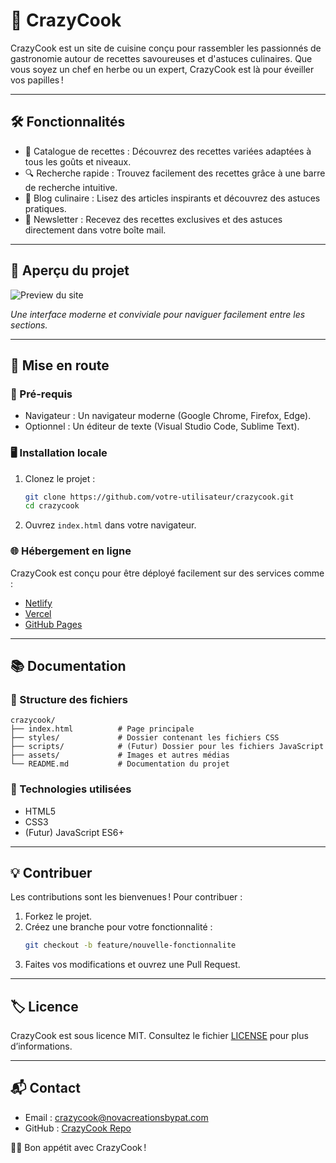 # 🍳 CrazyCook  

CrazyCook est un site de cuisine conçu pour rassembler les passionnés de gastronomie autour de recettes savoureuses et d'astuces culinaires. Que vous soyez un chef en herbe ou un expert, CrazyCook est là pour éveiller vos papilles !  

---

## 🛠️ Fonctionnalités  
- 📖 Catalogue de recettes : Découvrez des recettes variées adaptées à tous les goûts et niveaux.  
- 🔍 Recherche rapide : Trouvez facilement des recettes grâce à une barre de recherche intuitive.  
- 📰 Blog culinaire : Lisez des articles inspirants et découvrez des astuces pratiques.  
- 📩 Newsletter : Recevez des recettes exclusives et des astuces directement dans votre boîte mail.  

---

## 🌟 Aperçu du projet  
![Preview du site]( ![crazycookpic](https://github.com/user-attachments/assets/50bf209d-629f-49cc-9a2a-53d1c2b999b7)) 

*Une interface moderne et conviviale pour naviguer facilement entre les sections.*  

---

## 🚀 Mise en route  

### 🔧 Pré-requis  
- Navigateur : Un navigateur moderne (Google Chrome, Firefox, Edge).  
- Optionnel : Un éditeur de texte (Visual Studio Code, Sublime Text).  

### 🖥️ Installation locale  
1. Clonez le projet :  
   ```bash  
   git clone https://github.com/votre-utilisateur/crazycook.git  
   cd crazycook  
   ```  
2. Ouvrez `index.html` dans votre navigateur.  

### 🌐 Hébergement en ligne  
CrazyCook est conçu pour être déployé facilement sur des services comme :  
- [Netlify](https://www.netlify.com/)  
- [Vercel](https://vercel.com/)  
- [GitHub Pages](https://pages.github.com/)  

---

## 📚 Documentation  
### 📁 Structure des fichiers  
```  
crazycook/  
├── index.html          # Page principale  
├── styles/             # Dossier contenant les fichiers CSS  
├── scripts/            # (Futur) Dossier pour les fichiers JavaScript  
├── assets/             # Images et autres médias  
└── README.md           # Documentation du projet  
```  

### 🎨 Technologies utilisées  
- HTML5  
- CSS3  
- (Futur) JavaScript ES6+

---

## 💡 Contribuer  
Les contributions sont les bienvenues ! Pour contribuer :  
1. Forkez le projet.  
2. Créez une branche pour votre fonctionnalité :  
   ```bash  
   git checkout -b feature/nouvelle-fonctionnalite  
   ```  
3. Faites vos modifications et ouvrez une Pull Request.  

---

## 🏷️ Licence  
CrazyCook est sous licence MIT. Consultez le fichier [LICENSE](LICENSE) pour plus d’informations.  

---

## 📬 Contact  
- Email : crazycook@novacreationsbypat.com  
- GitHub : [CrazyCook Repo](https://github.com/votre-utilisateur/crazycook)  

👩‍🍳 Bon appétit avec CrazyCook !  
